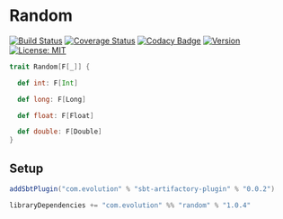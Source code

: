 # Random
[![Build Status](https://github.com/evolution-gaming/random/workflows/CI/badge.svg)](https://github.com/evolution-gaming/random/actions?query=workflow%3ACI)
[![Coverage Status](https://coveralls.io/repos/evolution-gaming/random/badge.svg)](https://coveralls.io/r/evolution-gaming/random)
[![Codacy Badge](https://api.codacy.com/project/badge/Grade/9d6a16a40ec34f7480894583b303b1a4)](https://www.codacy.com/app/evolution-gaming/random?utm_source=github.com&amp;utm_medium=referral&amp;utm_content=evolution-gaming/random&amp;utm_campaign=Badge_Grade)
[![Version](https://img.shields.io/badge/version-click-blue)](https://evolution.jfrog.io/artifactory/api/search/latestVersion?g=com.evolutiongaming&a=random_2.13&repos=public)
[![License: MIT](https://img.shields.io/badge/License-MIT-yellowgreen.svg)](https://opensource.org/licenses/MIT)

```scala
trait Random[F[_]] {

  def int: F[Int]

  def long: F[Long]

  def float: F[Float]

  def double: F[Double]
}
```

## Setup

```scala
addSbtPlugin("com.evolution" % "sbt-artifactory-plugin" % "0.0.2")

libraryDependencies += "com.evolution" %% "random" % "1.0.4"
```
